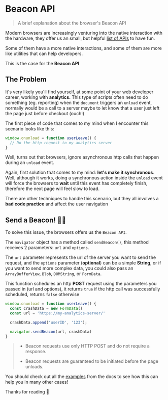 # Beacon API
> A brief explanation about the browser's Beacon API

Modern browsers are increasingly venturing into the native interaction with the hardware, they offer us an small, but helpful [list of APIs](https://developer.mozilla.org/en-US/docs/Web/API) to have fun.

Some of them have a more native interactions, and some of them are more like utilities that can help developers.

This is the case for the **Beacon API**


## The Problem

It's very likely you'll find yourself, at some point of your web developer career, working with **analytics.** This type of scripts often need to do something (eg. reporting) when the `document` triggers an `unload` event, normally would be a call to a server maybe to let know that a user just left the page just before checkout (ouch!)

The first piece of code that comes to my mind when I encounter this scenario looks like this:

```js
window.onunload = function userLeave() {
  // Do the http request to my analytics server
}
```

Well, turns out that browsers, ignore asynchronous http calls that happen during an `unload` event.

Again, first solution that comes to my mind: **let's make it synchronous**. Well, although it works, doing a synchronous action inside the `unload` event will force the browsers to **wait** until this event has completely finish, therefore the next page will feel slow to load.

There are other techniques to handle this scenario, but they all involves a **bad code practice** and affect the user navigation

## Send a Beacon! 🗼🗼

To solve this issue, the browsers offers us the `Beacon API`.

The `navigator` object has a method called `sendBeacon()`, this method receives 2 parameters: `url` and `options`.

The `url` parameter represents the url of the server you want to send the request, and the `options` parameter (**optional**) can be a simple **String**, or if you want to send more complex data, you could also pass an `ArrayBufferView`, `Blob`, `DOMString`, or `FormData`.

This function schedules an http **POST** request using the parameters you passed in (url and options), it returns `true` if the http call was successfully scheduled, returns `false` otherwise

```js
window.onunload = function userLeave() {
  const crashData = new FormData()
  const url = 'https://my-analytics-server/'

  crashData.append('userID', '123');

  navigator.sendBeacon(url, crashData)
}
```

> * Beacon requests use  only HTTP POST and do not require a response.
>
> * Beacon requests are guaranteed to be initiated before the page unloads.

You should check out all the [examples](https://developer.mozilla.org/en-US/docs/Web/API/Beacon_API/Using_the_Beacon_API) from the docs to see how this can help you in many other cases!


Thanks for reading 🤚
